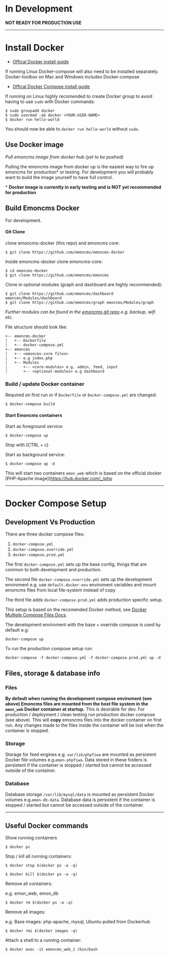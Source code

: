 # In Development

**NOT READY FOR PRODUCTION USE**

***

# Install Docker

- [Offical Docker install guide](https://docs.docker.com/engine/installation/)

If running Linux Docker-compose will also need to be installed separately. Docker-toolbox on Mac and Windows includes Docker-compose

- [Offical Docker Compose install guide](https://docs.docker.com/compose/install/)

If running on Linux highly recomended to create Docker group to avoid having to use `sudo` with Docker commands:

```
$ sudo groupadd docker
$ sudo usermod -aG docker <YOUR-USER-NAME>
$ docker run hello-world
```

You should now be able to `docker run hello-world` without `sudo`.

## Use Docker image

*Pull emoncms image from docker hub (yet to be pushed)*

Pulling the emoncms image from docker up is the easiest way to fire up emoncms for production* or testing. For development you will probably want to build the image yourself to have full control.

\* **Docker image is currently in early testing and is NOT yet recommended for production**

##

## Build Emoncms Docker

For development.

#### Git Clone

clone emoncms-docker (this repo) and emoncms core:

	$ git clone https://github.com/emoncms/emoncms-docker

Inside emoncms-docker clone emoncms-core:

	$ cd emoncms-docker
	$ git clone https://github.com/emoncms/emoncms

Clone in optional modules (graph and dashboard are highly recommended):

	$ git clone https://github.com/emoncms/dashboard emoncms/Modules/dashboard
    $ git clone https://github.com/emoncms/graph emoncms/Modules/graph

*Further modules can be found in the [emoncms git repo](https://github.com/emoncms/) e.g. backup, wifi etc.*
 
File structure should look like:

```
+-- emoncms-docker
¦   +-- Dockerfile
¦   +-- docker-compose.yml
+-- emoncms
¦   +-- <emoncms-core files>
¦   +-- e.g index.php
¦   +-- Modules
¦       +-- <core-modules> e.g. admin, feed, input
¦       +-- <optional-modules> e.g dashboard
```



### Build / update Docker container

Required on first run or if `Dockerfile` or `Docker-compose.yml` are changed:

	$ docker-compose build


#### Start Emoncms containers

Start as foreground service:

	$ docker-compose up

Stop with [CTRL + c)

Start as background service:

	$ docker-compose up -d

This will start two containers `emon_web` which is based on the official docker [PHP-Apache image](https://hub.docker.com/_/php

***

# Docker Compose Setup

## Development Vs Production

There are three docker compose files:

1. `docker-compose.yml`
2. `docker-compose.override.yml`
3. `docker-compose.prod.yml`

The first `docker-compose.yml` sets up the base config, things that are common to both development and production.

The second file `docker-compose.override.yml` sets up the development enviroment e.g. use `default.docker-env` enviroment variables and mount emoncms files from local file-system instead of copy

The third file adds `docker-compose.prod.yml` adds production specific setup.

This setup is based on the recomended Docker method, see [Docker Multiple Compose Files Docs](https://docs.docker.com/compose/extends/#multiple-compose-files).

The development enviroment with the base + override compose is used by default e.g:

    docker-compose up

To run the production compose setup run:

    docker-compose -f docker-compose.yml -f docker-compose.prod.yml up -d


## Files, storage & database info

### Files

**By default when running the development compose enviroment (see above) Emoncms files are mounted from the host file system in the `emon_web` Docker container at startup.** This is desirable for dev. For production / deployment / clean testing run production docker compose (see above). This will **copy** emoncms files into the docker container on first run. Any changes made to the files inside the container will be lost when the container is stopped.


### Storage

Storage for feed engines e.g. `var/lib/phpfiwa` are mounted as persistent Docker file volumes e.g.`emon-phpfiwa`. Data stored in these folders is persistent if the container is stopped / started but cannot be accessed outside of the container.

### Database

Database storage `/var/lib/mysql/data` is mounted as persistent Docker volumes e.g.`emon-db-data`. Database data is persistent if the container is stopped / started but cannot be accessed outside of the container.


***

## Useful Docker commands

Show running containers

	$ docker ps

Stop / kill all running containers:

	$ docker stop $(docker ps -a -q)

	$ docker kill $(docker ps -a -q)

Remove all containers:

e.g. emon_web, emon_db

	$ docker rm $(docker ps -a -q)

Remove all images:

e.g. Base images: php-apache, mysql, Ubuntu pulled from Dockerhub

	$ docker rmi $(docker images -q)

Attach a shell to a running container:

	$ docker exec -it emoncms_web_1 /bin/bash